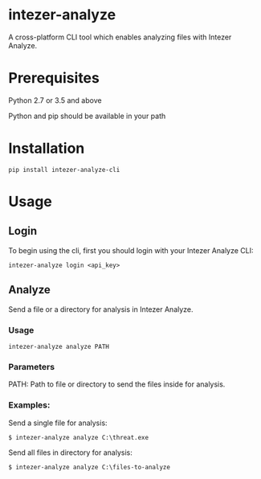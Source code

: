 # intezer-analyze

A cross-platform CLI tool which enables analyzing files with Intezer Analyze.

# Prerequisites
Python 2.7 or 3.5 and above

Python and pip should be available in your path

# Installation
`pip install intezer-analyze-cli`

# Usage

## Login
To begin using the cli, first you should login with your Intezer Analyze CLI:

`intezer-analyze login <api_key>`
 

## Analyze

Send a file or a directory for analysis in Intezer Analyze.

### Usage
`intezer-analyze analyze PATH`

### Parameters

PATH: Path to file or directory to send the files inside for analysis.

###  Examples:
Send a single file for analysis:

    $ intezer-analyze analyze C:\threat.exe

Send all files in directory for analysis:

    $ intezer-analyze analyze C:\files-to-analyze
